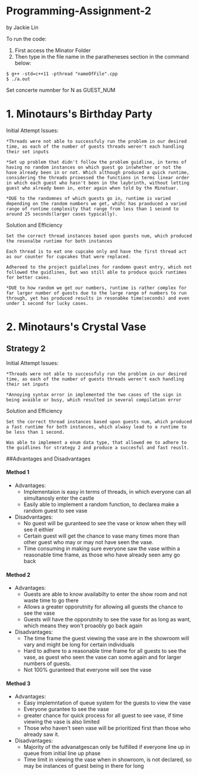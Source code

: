 # Programming-Assignment-2
by Jackie Lin

To run the code:

1. First access the Minator Folder
2. Then type in the file name in the paratheneses section in the command below:
```
$ g++ -std=c++11 -pthread "nameOfFile".cpp
$ ./a.out
```

Set concerte numnber for N as GUEST_NUM

# 1. Minotaurs's Birthday Party 

Initial Attempt Issues:
 ```
*Threads were not able to successfuly run the problem in our desired time, as each of the number of guests threads weren't each handling their set inputs

*Set up problem that didn't follow the problem guidline, in terms of having no random instances on which guest go in(whether or not the have already been in or not. Which although produced a quick runtime, considering the threads prcoessed the functions in terms linear order in which each guest who hasn't been in the laybrinth, without letting guest who already been in, enter again when told by the Minotuar. 

*DUE to the randomnes of which guests go in, runtime is varied depending on the random numbers we get, whihc has praoduced a varied range of runtime complexity that range from less than 1 second to around 25 seconds(larger cases typically).

```

Solution and Efficiency
 ```
Set the correct thread instances based upon guests num, which produced the resonalbe runtime for both instances

Each thread is to eat one cupcake only and have the first thread act as our counter for cupcakes that were replaced.

Adhereed to the project guidlelines for randomn guest entry, which not followed the guidlines, but was still able to produce quick runtimes for better cases.

*DUE to how random we get our numbers, runtime is rather complex for far larger number of guests due to the large range of numbers to run through, yet has produced results in resonabke time(seconds) and even under 1 second for lucky cases. 
```


# 2. Minotaurs's Crystal Vase 

## Strategy 2


Initial Attempt Issues:
 ```
*Threads were not able to successfuly run the problem in our desired time, as each of the number of guests threads weren't each handling their set inputs

*Annoying syntax error in implemented the two cases of the sign in being avaible or busy, which resulted in several compilation error

```

Solution and Efficiency
 ```
Set the correct thread instances based upon guests num, which produced a fast runtime for both instances, which alwasy lead to a runtime to be less than 1 second.

Was able to implement a enum data type, that allowed me to adhere to the guidlines for strategy 2 and produce a succesful and fast reuslt. 

```

##Advantages and Disadvantages

#### Method 1
* Advantages:
  * Implementaion is easy in terms of threads, in which everyone can all simultanosly enter the castle
  * Easily able to implement a random function, to declarea make a random guest to see vase
* Disadvantages:
  * No guest will be guranteed to see the vase or know when they will see it eithier
  * Certain guest will get the chance to vase many times more than other guest who may or may not have seen the vase.
  * Time consuming in making sure everyone saw the vase within a reasonable time frame, as those who have already seen amy go back

#### Method 2
* Advantages:
  * Guests are able to know availabilty to enter the show room and not waste time to go there
  * Allows a greater opporutnity for allowing all guests the chance to see the vase
  * Guests will have the opporutnity to see the vase for as long as want, which means they won't proaobly go back again
* Disadvantages:
  * The time frame the guest viewing the vase are in the showroom will vary and might be long for certain individuals
  * Hard to adhere to a reasonable time frame for all guests to see the vase, as guest who seen the vase can some again and for larger numbers of guests.
  * Not 100% guranteed that everyone will see the vase
 

#### Method 3
* Advantages:
  * Easy implemntation of queue system for the guests to view the vase
  * Everyone gurantee to see the vase
  * greater chance for quick process for all guest to see vase, if time viewing the vase is also limited
  * Those who haven't seen vase will be prioritized first than those who already saw it.
* Disadvantages:
  * Majority of the advanatgescan only be fulfilled if everyone line up in queue from initial line up phase
  * Time limit in viewing the vase when in showroom, is not declared, so may be instances of guest being in there for long
